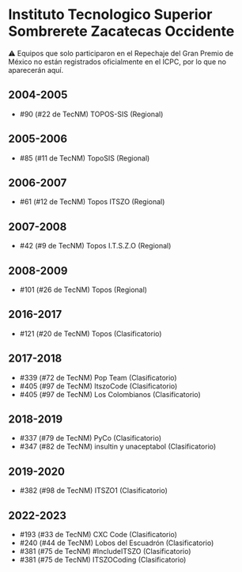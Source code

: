 # Instituto Tecnologico Superior Sombrerete Zacatecas Occidente

:warning: Equipos que solo participaron en el Repechaje del Gran Premio de México no están registrados oficialmente en el ICPC, por lo que no aparecerán aquí.

## 2004-2005

- #90 (#22 de TecNM) TOPOS-SIS (Regional)

## 2005-2006

- #85 (#11 de TecNM) TopoSIS (Regional)

## 2006-2007

- #61 (#12 de TecNM) Topos ITSZO (Regional)

## 2007-2008

- #42 (#9 de TecNM) Topos I.T.S.Z.O (Regional)

## 2008-2009

- #101 (#26 de TecNM) Topos (Regional)

## 2016-2017

- #121 (#20 de TecNM) Topos (Clasificatorio)

## 2017-2018

- #339 (#72 de TecNM) Pop Team (Clasificatorio)
- #405 (#97 de TecNM) ItszoCode (Clasificatorio)
- #405 (#97 de TecNM) Los Colombianos (Clasificatorio)

## 2018-2019

- #337 (#79 de TecNM) PyCo (Clasificatorio)
- #347 (#82 de TecNM) insultin y unaceptabol (Clasificatorio)

## 2019-2020

- #382 (#98 de TecNM) ITSZO1 (Clasificatorio)

## 2022-2023

- #193 (#33 de TecNM) CXC Code (Clasificatorio)
- #240 (#44 de TecNM) Lobos del Escuadrón (Clasificatorio)
- #381 (#75 de TecNM) #IncludeITSZO (Clasificatorio)
- #381 (#75 de TecNM) ITSZOCoding (Clasificatorio)


